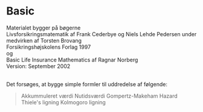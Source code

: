 # Basic <br />

Materialet bygger på bøgerne <br />
Livsforsikringsmatematik af Frank Cederbye og Niels Lehde Pedersen under medvirken af Torsten Brovang <br />
Forsikringshøjskolens Forlag 1997 <br /> 
og <br />
Basic Life Insurance Mathematics af Ragnar Norberg <br />
Version: September 2002 <br /> <br />

Det forsøges, at bygge simple formler til uddredelse af følgende: <br />
> Akkummuleret værdi
> Nutidsværdi
> Gompertz-Makeham
> Hazard
> Thiele's ligning
> Kolmogoro ligning 


